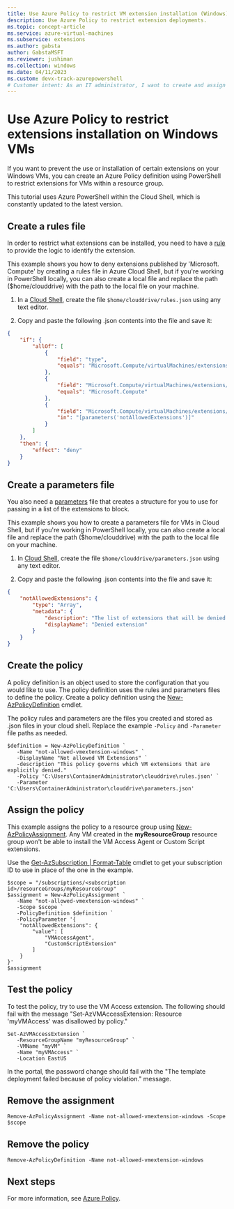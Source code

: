 ```yaml
---
title: Use Azure Policy to restrict VM extension installation (Windows)
description: Use Azure Policy to restrict extension deployments.
ms.topic: concept-article
ms.service: azure-virtual-machines
ms.subservice: extensions
ms.author: gabsta
author: GabstaMSFT
ms.reviewer: jushiman
ms.collection: windows
ms.date: 04/11/2023
ms.custom: devx-track-azurepowershell
# Customer intent: As an IT administrator, I want to create and assign an Azure Policy to restrict the installation of certain VM extensions, so that I can maintain control and ensure compliance within my Windows virtual environments.
---
```


# Use Azure Policy to restrict extensions installation on Windows VMs

If you want to prevent the use or installation of certain extensions on your Windows VMs, you can create an Azure Policy definition using PowerShell to restrict extensions for VMs within a resource group.

This tutorial uses Azure PowerShell within the Cloud Shell, which is constantly updated to the latest version.

## Create a rules file

In order to restrict what extensions can be installed, you need to have a [rule](/azure/governance/policy/concepts/definition-structure#policy-rule) to provide the logic to identify the extension.

This example shows you how to deny extensions published by 'Microsoft. Compute' by creating a rules file in Azure Cloud Shell, but if you're working in PowerShell locally, you can also create a local file and replace the path ($home/clouddrive) with the path to the local file on your machine.

1. In a [Cloud Shell](https://shell.azure.com/powershell), create the file `$home/clouddrive/rules.json` using any text editor.

2. Copy and paste the following .json contents into the file and save it:

```json
{
	"if": {
		"allOf": [
			{
				"field": "type",
				"equals": "Microsoft.Compute/virtualMachines/extensions"
			},
			{
				"field": "Microsoft.Compute/virtualMachines/extensions/publisher",
				"equals": "Microsoft.Compute"
			},
			{
				"field": "Microsoft.Compute/virtualMachines/extensions/type",
				"in": "[parameters('notAllowedExtensions')]"
			}
		]
	},
	"then": {
		"effect": "deny"
	}
}
```

## Create a parameters file

You also need a [parameters](/azure/governance/policy/concepts/definition-structure#parameters) file that creates a structure for you to use for passing in a list of the extensions to block.

This example shows you how to create a parameters file for VMs in Cloud Shell, but if you're working in PowerShell locally, you can also create a local file and replace the path ($home/clouddrive) with the path to the local file on your machine.

1. In [Cloud Shell](https://shell.azure.com/powershell), create the file `$home/clouddrive/parameters.json` using any text editor.

2. Copy and paste the following .json contents into the file and save it:

```json
{
	"notAllowedExtensions": {
		"type": "Array",
		"metadata": {
			"description": "The list of extensions that will be denied.",
			"displayName": "Denied extension"
		}
	}
}
```

## Create the policy

A policy definition is an object used to store the configuration that you would like to use. The policy definition uses the rules and parameters files to define the policy. Create a policy definition using the [New-AzPolicyDefinition](/powershell/module/az.resources/new-azpolicydefinition) cmdlet.

The policy rules and parameters are the files you created and stored as .json files in your cloud shell. Replace the example `-Policy` and `-Parameter` file paths as needed.

```azurepowershell-interactive
$definition = New-AzPolicyDefinition `
   -Name "not-allowed-vmextension-windows" `
   -DisplayName "Not allowed VM Extensions" `
   -description "This policy governs which VM extensions that are explicitly denied."   `
   -Policy 'C:\Users\ContainerAdministrator\clouddrive\rules.json' `
   -Parameter 'C:\Users\ContainerAdministrator\clouddrive\parameters.json'
```

## Assign the policy

This example assigns the policy to a resource group using [New-AzPolicyAssignment](/powershell/module/az.resources/new-azpolicyassignment). Any VM created in the **myResourceGroup** resource group won't be able to install the VM Access Agent or Custom Script extensions.

Use the [Get-AzSubscription | Format-Table](/powershell/module/az.accounts/get-azsubscription) cmdlet to get your subscription ID to use in place of the one in the example.

```azurepowershell-interactive
$scope = "/subscriptions/<subscription id>/resourceGroups/myResourceGroup"
$assignment = New-AzPolicyAssignment `
   -Name "not-allowed-vmextension-windows" `
   -Scope $scope `
   -PolicyDefinition $definition `
   -PolicyParameter '{
    "notAllowedExtensions": {
        "value": [
            "VMAccessAgent",
            "CustomScriptExtension"
        ]
    }
}'
$assignment
```

## Test the policy

To test the policy, try to use the VM Access extension. The following should fail with the message "Set-AzVMAccessExtension: Resource 'myVMAccess' was disallowed by policy."

```azurepowershell-interactive
Set-AzVMAccessExtension `
   -ResourceGroupName "myResourceGroup" `
   -VMName "myVM" `
   -Name "myVMAccess" `
   -Location EastUS
```

In the portal, the password change should fail with the "The template deployment failed because of policy violation." message.

## Remove the assignment

```azurepowershell-interactive
Remove-AzPolicyAssignment -Name not-allowed-vmextension-windows -Scope $scope
```

## Remove the policy

```azurepowershell-interactive
Remove-AzPolicyDefinition -Name not-allowed-vmextension-windows
```

## Next steps
For more information, see [Azure Policy](/azure/governance/policy/overview).
